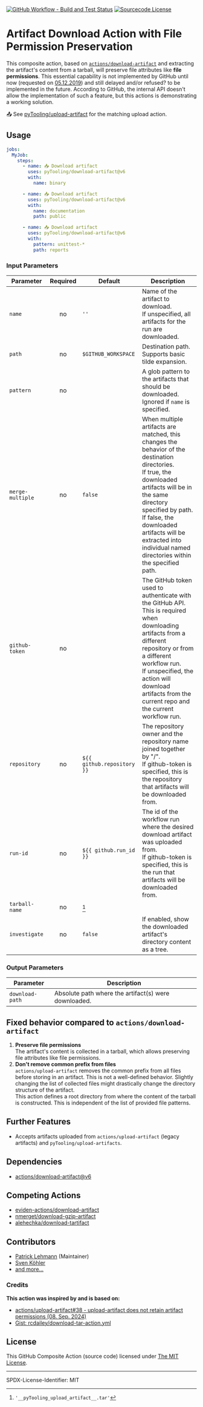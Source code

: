 [![GitHub Workflow - Build and Test Status](https://img.shields.io/github/actions/workflow/status/pyTooling/download-artifact/.github%2Fworkflows%2FArtifactsDownload.yml?branch=dev&logo=githubactions)](https://GitHub.com/pyTooling/download-artifact/actions/workflows/ArtifactsDownload.yml)
[![Sourcecode License](https://img.shields.io/badge/code-MIT%20License-green?longCache=true&style=flat-square&logoColor=fff)](LICENSE.md)

# Artifact Download Action with File Permission Preservation

This composite action, based on [`actions/download-artifact`](https://github.com/actions/download-artifact) and
extracting the artifact's content from a tarball, will preserve file attributes like **file permissions**. This
essential capability is not implemented by GitHub until now (requested on [05.12.2019](https://github.com/actions/upload-artifact/issues/38))
and still delayed and/or refused? to be implemented in the future. According to GitHub, the internal API doesn't allow
the implementation of such a feature, but this actions is demonstrating a working solution.

📤 See [pyTooling/upload-artifact](https://github.com/pyTooling/upload-artifact) for the matching upload action.


## Usage

```yaml
jobs:
  MyJob:
    steps:
      - name: 📥 Download artifact
        uses: pyTooling/download-artifact@v6
        with:
          name: binary

      - name: 📥 Download artifact
        uses: pyTooling/download-artifact@v6
        with:
          name: documentation
          path: public

      - name: 📥 Download artifact
        uses: pyTooling/download-artifact@v6
        with:
          pattern: unittest-*
          path: reports
```


### Input Parameters

| Parameter        | Required | Default                    | Description                                                                                                                                                                                                                                                                                                 |
|------------------|:--------:|----------------------------|-------------------------------------------------------------------------------------------------------------------------------------------------------------------------------------------------------------------------------------------------------------------------------------------------------------|
| `name`           |    no    | `''`                       | Name of the artifact to download.<br>If unspecified, all artifacts for the run are downloaded.                                                                                                                                                                                                              |
| `path`           |    no    | `$GITHUB_WORKSPACE`        | Destination path. Supports basic tilde expansion.                                                                                                                                                                                                                                                           |
| `pattern`        |    no    |                            | A glob pattern to the artifacts that should be downloaded.<br>Ignored if `name` is specified.                                                                                                                                                                                                               |
| `merge-multiple` |    no    | `false`                    | When multiple artifacts are matched, this changes the behavior of the destination directories.<br> If true, the downloaded artifacts will be in the same directory specified by path.<br> If false, the downloaded artifacts will be extracted into individual named directories within the specified path. |
| `github-token`   |    no    |                            | The GitHub token used to authenticate with the GitHub API.<br> This is required when downloading artifacts from a different repository or from a different workflow run.<br> If unspecified, the action will download artifacts from the current repo and the current workflow run.                         |
| `repository`     |    no    | `${{ github.repository }}` | The repository owner and the repository name joined together by "/".<br> If github-token is specified, this is the repository that artifacts will be downloaded from.                                                                                                                                       |
| `run-id`         |    no    | `${{ github.run_id }}`     | The id of the workflow run where the desired download artifact was uploaded from.<br> If github-token is specified, this is the run that artifacts will be downloaded from.                                                                                                                                 |
| `tarball-name`   |    no    | [^1]                       |                                                                                                                                                                                                                                                                                                             |
| `investigate`    |    no    | `false`                    | If enabled, show the downloaded artifact's directory content as a tree.                                                                                                                                                                                                                                     |

[^1]: `'__pyTooling_upload_artifact__.tar'`


### Output Parameters

| Parameter       | Description                                          |
|-----------------|------------------------------------------------------|
| `download-path` | Absolute path where the artifact(s) were downloaded. |


## Fixed behavior compared to `actions/download-artifact`

1. **Preserve file permissions**  
   The artifact's content is collected in a tarball, which allows preserving file attributes like file permissions.
2. **Don't remove common prefix from files**  
   `actions/upload-artifact` removes the common prefix from all files before storing in an artifact. This is not a
   well-defined behavior. Slightly changing the list of collected files might drastically change the directory structure
   of the artifact.  
   This action defines a root directory from where the content of the tarball is constructed. This is independent of the
   list of provided file patterns.

## Further Features

* Accepts artifacts uploaded from `actions/upload-artifact` (legacy artifacts) and `pyTooling/upload-artifacts`.

## Dependencies

* [actions/download-artifact@v6](https://github.com/actions/download-artifact)

## Competing Actions

* [eviden-actions/download-artifact](https://github.com/eviden-actions/download-artifact)
* [nmerget/download-gzip-artifact](https://github.com/nmerget/download-gzip-artifact)
* [alehechka/download-tartifact](https://github.com/alehechka/download-tartifact)

## Contributors

* [Patrick Lehmann](https://GitHub.com/Paebbels) (Maintainer)
* [Sven Köhler](https://GitHub.com/skoehler)
* [and more...](https://GitHub.com/pyTooling/upload-artifact/graphs/contributors)

### Credits

**This action was inspired by and is based on:**
 * [actions/upload-artifact#38 - upload-artifact does not retain artifact permissions (08. Sep. 2024)](https://github.com/actions/upload-artifact/issues/38#issuecomment-2336484584)
 * [Gist: 
rcdailey/download-tar-action.yml](https://gist.github.com/rcdailey/cd3437bb2c63647126aa5740824b2a4f)


## License

This GitHub Composite Action (source code) licensed under [The MIT License](LICENSE.md).

---

SPDX-License-Identifier: MIT
